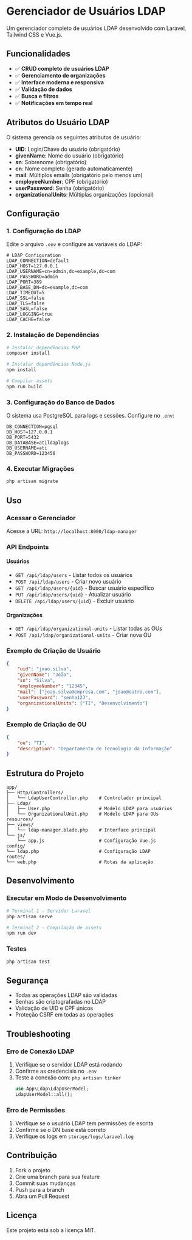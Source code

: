 # Gerenciador de Usuários LDAP

Um gerenciador completo de usuários LDAP desenvolvido com Laravel, Tailwind CSS e Vue.js.

## Funcionalidades

- ✅ **CRUD completo de usuários LDAP**
- ✅ **Gerenciamento de organizações**
- ✅ **Interface moderna e responsiva**
- ✅ **Validação de dados**
- ✅ **Busca e filtros**
- ✅ **Notificações em tempo real**

## Atributos do Usuário LDAP

O sistema gerencia os seguintes atributos de usuário:

- **UID**: Login/Chave do usuário (obrigatório)
- **givenName**: Nome do usuário (obrigatório)
- **sn**: Sobrenome (obrigatório)
- **cn**: Nome completo (gerado automaticamente)
- **mail**: Múltiplos emails (obrigatório pelo menos um)
- **employeeNumber**: CPF (obrigatório)
- **userPassword**: Senha (obrigatório)
- **organizationalUnits**: Múltiplas organizações (opcional)

## Configuração

### 1. Configuração do LDAP

Edite o arquivo `.env` e configure as variáveis do LDAP:

```env
# LDAP Configuration
LDAP_CONNECTION=default
LDAP_HOST=127.0.0.1
LDAP_USERNAME=cn=admin,dc=example,dc=com
LDAP_PASSWORD=admin
LDAP_PORT=389
LDAP_BASE_DN=dc=example,dc=com
LDAP_TIMEOUT=5
LDAP_SSL=false
LDAP_TLS=false
LDAP_SASL=false
LDAP_LOGGING=true
LDAP_CACHE=false
```

### 2. Instalação de Dependências

```bash
# Instalar dependências PHP
composer install

# Instalar dependências Node.js
npm install

# Compilar assets
npm run build
```

### 3. Configuração do Banco de Dados

O sistema usa PostgreSQL para logs e sessões. Configure no `.env`:

```env
DB_CONNECTION=pgsql
DB_HOST=127.0.0.1
DB_PORT=5432
DB_DATABASE=atildaplogs
DB_USERNAME=ati
DB_PASSWORD=123456
```

### 4. Executar Migrações

```bash
php artisan migrate
```

## Uso

### Acessar o Gerenciador

Acesse a URL: `http://localhost:8000/ldap-manager`

### API Endpoints

#### Usuários

- `GET /api/ldap/users` - Listar todos os usuários
- `POST /api/ldap/users` - Criar novo usuário
- `GET /api/ldap/users/{uid}` - Buscar usuário específico
- `PUT /api/ldap/users/{uid}` - Atualizar usuário
- `DELETE /api/ldap/users/{uid}` - Excluir usuário

#### Organizações

- `GET /api/ldap/organizational-units` - Listar todas as OUs
- `POST /api/ldap/organizational-units` - Criar nova OU

### Exemplo de Criação de Usuário

```json
{
    "uid": "joao.silva",
    "givenName": "João",
    "sn": "Silva",
    "employeeNumber": "12345",
    "mail": ["joao.silva@empresa.com", "joao@outro.com"],
    "userPassword": "senha123",
    "organizationalUnits": ["TI", "Desenvolvimento"]
}
```

### Exemplo de Criação de OU

```json
{
    "ou": "TI",
    "description": "Departamento de Tecnologia da Informação"
}
```

## Estrutura do Projeto

```
app/
├── Http/Controllers/
│   └── LdapUserController.php    # Controlador principal
├── Ldap/
│   ├── User.php                  # Modelo LDAP para usuários
│   └── OrganizationalUnit.php    # Modelo LDAP para OUs
resources/
├── views/
│   └── ldap-manager.blade.php    # Interface principal
└── js/
    └── app.js                    # Configuração Vue.js
config/
└── ldap.php                      # Configuração LDAP
routes/
└── web.php                       # Rotas da aplicação
```

## Desenvolvimento

### Executar em Modo de Desenvolvimento

```bash
# Terminal 1 - Servidor Laravel
php artisan serve

# Terminal 2 - Compilação de assets
npm run dev
```

### Testes

```bash
php artisan test
```

## Segurança

- Todas as operações LDAP são validadas
- Senhas são criptografadas no LDAP
- Validação de UID e CPF únicos
- Proteção CSRF em todas as operações

## Troubleshooting

### Erro de Conexão LDAP

1. Verifique se o servidor LDAP está rodando
2. Confirme as credenciais no `.env`
3. Teste a conexão com: `php artisan tinker`
   ```php
   use App\Ldap\LdapUserModel;
   LdapUserModel::all();
   ```

### Erro de Permissões

1. Verifique se o usuário LDAP tem permissões de escrita
2. Confirme se o DN base está correto
3. Verifique os logs em `storage/logs/laravel.log`

## Contribuição

1. Fork o projeto
2. Crie uma branch para sua feature
3. Commit suas mudanças
4. Push para a branch
5. Abra um Pull Request

## Licença

Este projeto está sob a licença MIT. 